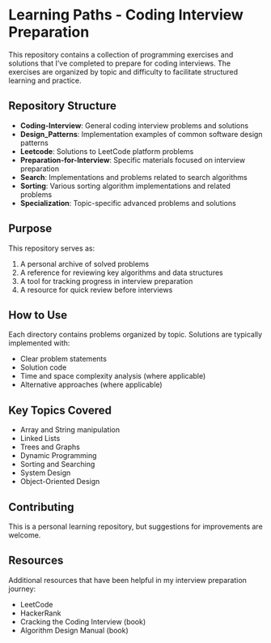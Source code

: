 # Learning Paths - Coding Interview Preparation

This repository contains a collection of programming exercises and solutions that I've completed to prepare for coding interviews. The exercises are organized by topic and difficulty to facilitate structured learning and practice.

## Repository Structure

- **Coding-Interview**: General coding interview problems and solutions
- **Design_Patterns**: Implementation examples of common software design patterns
- **Leetcode**: Solutions to LeetCode platform problems
- **Preparation-for-Interview**: Specific materials focused on interview preparation
- **Search**: Implementations and problems related to search algorithms
- **Sorting**: Various sorting algorithm implementations and related problems
- **Specialization**: Topic-specific advanced problems and solutions

## Purpose

This repository serves as:

1. A personal archive of solved problems
2. A reference for reviewing key algorithms and data structures
3. A tool for tracking progress in interview preparation
4. A resource for quick review before interviews

## How to Use

Each directory contains problems organized by topic. Solutions are typically implemented with:

- Clear problem statements
- Solution code
- Time and space complexity analysis (where applicable)
- Alternative approaches (where applicable)

## Key Topics Covered

- Array and String manipulation
- Linked Lists
- Trees and Graphs
- Dynamic Programming
- Sorting and Searching
- System Design
- Object-Oriented Design

## Contributing

This is a personal learning repository, but suggestions for improvements are welcome.

## Resources

Additional resources that have been helpful in my interview preparation journey:

- LeetCode
- HackerRank
- Cracking the Coding Interview (book)
- Algorithm Design Manual (book)
